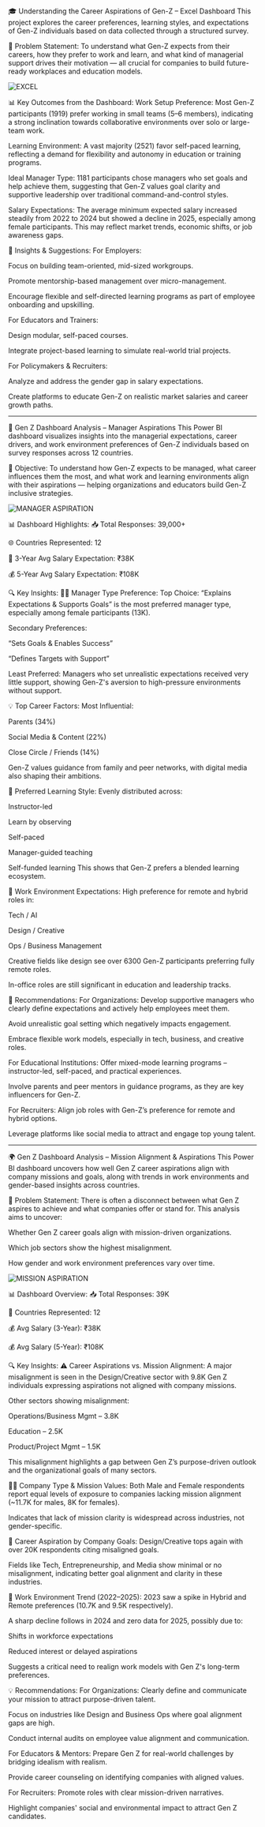 🎓 Understanding the Career Aspirations of Gen-Z – Excel Dashboard
This project explores the career preferences, learning styles, and expectations of Gen-Z individuals based on data collected through a structured survey.

🧩 Problem Statement:
To understand what Gen-Z expects from their careers, how they prefer to work and learn, and what kind of managerial support drives their motivation — all crucial for companies to build future-ready workplaces and education models.

![EXCEL](images/EXCEL.png)

📊 Key Outcomes from the Dashboard:
Work Setup Preference:
Most Gen-Z participants (1919) prefer working in small teams (5–6 members), indicating a strong inclination towards collaborative environments over solo or large-team work.

Learning Environment:
A vast majority (2521) favor self-paced learning, reflecting a demand for flexibility and autonomy in education or training programs.

Ideal Manager Type:
1181 participants chose managers who set goals and help achieve them, suggesting that Gen-Z values goal clarity and supportive leadership over traditional command-and-control styles.

Salary Expectations:
The average minimum expected salary increased steadily from 2022 to 2024 but showed a decline in 2025, especially among female participants. This may reflect market trends, economic shifts, or job awareness gaps.

🧠 Insights & Suggestions:
For Employers:

Focus on building team-oriented, mid-sized workgroups.

Promote mentorship-based management over micro-management.

Encourage flexible and self-directed learning programs as part of employee onboarding and upskilling.

For Educators and Trainers:

Design modular, self-paced courses.

Integrate project-based learning to simulate real-world trial projects.

For Policymakers & Recruiters:

Analyze and address the gender gap in salary expectations.

Create platforms to educate Gen-Z on realistic market salaries and career growth paths.


---------------------------------------------------------------------------------------------------------------------------------------------------------------------------

🚀 Gen Z Dashboard Analysis – Manager Aspirations
This Power BI dashboard visualizes insights into the managerial expectations, career drivers, and work environment preferences of Gen-Z individuals based on survey responses across 12 countries.

🎯 Objective:
To understand how Gen-Z expects to be managed, what career influences them the most, and what work and learning environments align with their aspirations — helping organizations and educators build Gen-Z inclusive strategies.


![MANAGER ASPIRATION](images/MANAGER_ASPIRATION.png)

📊 Dashboard Highlights:
📥 Total Responses: 39,000+

🌐 Countries Represented: 12

💼 3-Year Avg Salary Expectation: ₹38K

💰 5-Year Avg Salary Expectation: ₹108K

🔍 Key Insights:
🧑‍💼 Manager Type Preference:
Top Choice:
“Explains Expectations & Supports Goals” is the most preferred manager type, especially among female participants (13K).

Secondary Preferences:

“Sets Goals & Enables Success”

“Defines Targets with Support”

Least Preferred:
Managers who set unrealistic expectations received very little support, showing Gen-Z's aversion to high-pressure environments without support.

💡 Top Career Factors:
Most Influential:

Parents (34%)

Social Media & Content (22%)

Close Circle / Friends (14%)

Gen-Z values guidance from family and peer networks, with digital media also shaping their ambitions.

🧠 Preferred Learning Style:
Evenly distributed across:

Instructor-led

Learn by observing

Self-paced

Manager-guided teaching

Self-funded learning
This shows that Gen-Z prefers a blended learning ecosystem.

🏢 Work Environment Expectations:
High preference for remote and hybrid roles in:

Tech / AI

Design / Creative

Ops / Business Management

Creative fields like design see over 6300 Gen-Z participants preferring fully remote roles.

In-office roles are still significant in education and leadership tracks.

📌 Recommendations:
For Organizations:
Develop supportive managers who clearly define expectations and actively help employees meet them.

Avoid unrealistic goal setting which negatively impacts engagement.

Embrace flexible work models, especially in tech, business, and creative roles.

For Educational Institutions:
Offer mixed-mode learning programs – instructor-led, self-paced, and practical experiences.

Involve parents and peer mentors in guidance programs, as they are key influencers for Gen-Z.

For Recruiters:
Align job roles with Gen-Z’s preference for remote and hybrid options.

Leverage platforms like social media to attract and engage top young talent.


------------------------------------------------------------------------------------------------------------------------------------------------------------------------

🌍 Gen Z Dashboard Analysis – Mission Alignment & Aspirations
This Power BI dashboard uncovers how well Gen Z career aspirations align with company missions and goals, along with trends in work environments and gender-based insights across countries.

🧩 Problem Statement:
There is often a disconnect between what Gen Z aspires to achieve and what companies offer or stand for. This analysis aims to uncover:

Whether Gen Z career goals align with mission-driven organizations.

Which job sectors show the highest misalignment.

How gender and work environment preferences vary over time.


![MISSION ASPIRATION](images/MISSION_ASPIRATION.png)


📊 Dashboard Overview:
📥 Total Responses: 39K

📌 Countries Represented: 12

💰 Avg Salary (3-Year): ₹38K

💰 Avg Salary (5-Year): ₹108K

🔍 Key Insights:
⚠️ Career Aspirations vs. Mission Alignment:
A major misalignment is seen in the Design/Creative sector with 9.8K Gen Z individuals expressing aspirations not aligned with company missions.

Other sectors showing misalignment:

Operations/Business Mgmt – 3.8K

Education – 2.5K

Product/Project Mgmt – 1.5K

This misalignment highlights a gap between Gen Z’s purpose-driven outlook and the organizational goals of many sectors.

👨‍💼 Company Type & Mission Values:
Both Male and Female respondents report equal levels of exposure to companies lacking mission alignment (~11.7K for males, 8K for females).

Indicates that lack of mission clarity is widespread across industries, not gender-specific.

🎯 Career Aspiration by Company Goals:
Design/Creative tops again with over 20K respondents citing misaligned goals.

Fields like Tech, Entrepreneurship, and Media show minimal or no misalignment, indicating better goal alignment and clarity in these industries.

🧭 Work Environment Trend (2022–2025):
2023 saw a spike in Hybrid and Remote preferences (10.7K and 9.5K respectively).

A sharp decline follows in 2024 and zero data for 2025, possibly due to:

Shifts in workforce expectations

Reduced interest or delayed aspirations

Suggests a critical need to realign work models with Gen Z's long-term preferences.

💡 Recommendations:
For Organizations:
Clearly define and communicate your mission to attract purpose-driven talent.

Focus on industries like Design and Business Ops where goal alignment gaps are high.

Conduct internal audits on employee value alignment and communication.

For Educators & Mentors:
Prepare Gen Z for real-world challenges by bridging idealism with realism.

Provide career counseling on identifying companies with aligned values.

For Recruiters:
Promote roles with clear mission-driven narratives.

Highlight companies' social and environmental impact to attract Gen Z candidates.









